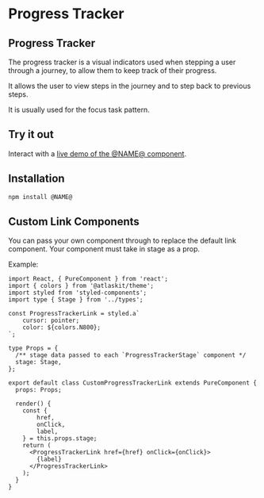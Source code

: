 # Progress Tracker

## Progress Tracker

The progress tracker is a visual indicators used when stepping a user through a
journey, to allow them to keep track of their progress.

It allows the user to view steps in the journey and to step back to previous steps.

It is usually used for the focus task pattern.

## Try it out

Interact with a [live demo of the @NAME@ component](https://aui-cdn.atlassian.com/atlaskit/stories/@NAME@/@VERSION@/).

## Installation

```sh
npm install @NAME@
```

## Custom Link Components

You can pass your own component through to replace the default link component.
Your component must take in stage as a prop.

Example:

```
import React, { PureComponent } from 'react';
import { colors } from '@atlaskit/theme';
import styled from 'styled-components';
import type { Stage } from '../types';

const ProgressTrackerLink = styled.a`
    cursor: pointer;
    color: ${colors.N800};
`;

type Props = {
  /** stage data passed to each `ProgressTrackerStage` component */
  stage: Stage,
};

export default class CustomProgressTrackerLink extends PureComponent {
  props: Props;

  render() {
    const {
        href,
        onClick,
        label,
    } = this.props.stage;
    return (
      <ProgressTrackerLink href={href} onClick={onClick}>
        {label}
      </ProgressTrackerLink>
    );
  }
}
```
